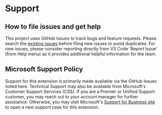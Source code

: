 # Support

## How to file issues and get help  

This project uses GitHub Issues to track bugs and feature requests. Please search the [existing 
issues](https://github.com/microsoft/vscode-dotnettools/issues) before filing new issues to avoid duplicates.  For new issues, please consider reporting directly from VS Code 'Report Issue' (from Help menu) as it provides additional helpful information for the team.

## Microsoft Support Policy  

Support for this extension is primarily made available via the GitHub Issues noted here. Technical Support may also be available from Microsoft's Customer Support Services (CSS). If you are a Premier or Unified Support customer, you may reach out to your account manager for further assistance. Otherwise, you may visit Microsoft's [Support for Business site](https://support.serviceshub.microsoft.com/supportforbusiness/create) to open a new support case for this extension.